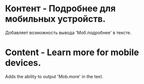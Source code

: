 # Контент - Подробнее для мобильных устройств.
Добавляет возможность вывода 'Моб.подробнее' в тексте.

# Content - Learn more for mobile devices.
Adds the ability to output 'Mob.more' in the text.